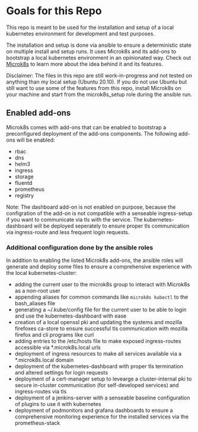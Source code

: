 # Goals for this Repo
This repo is meant to be used for the installation and setup of a local kubernetes environment for development and test purposes.

The installation and setup is done via ansible to ensure a deterministic state on multiple install and setup runs. It uses Microk8s and its add-ons to bootstrap a local kubernetes environment in an opinionated way. Check out [Microk8s](https://microk8s.io) to learn more about the idea behind it and its features.

Disclaimer: The files in this repo are still work-in-progress and not tested on anything than my local setup (Ubuntu 20.10). If you do not use Ubuntu but still want to use some of the features from this repo, install Microk8s on your machine and start from the microk8s_setup role during the ansible run.

## Enabled add-ons
Microk8s comes with add-ons that can be enabled to bootstrap a preconfigured deployment of the add-ons components. The following add-ons will be enabled:

* rbac
* dns
* helm3
* ingress
* storage
* fluentd
* prometheus
* registry

Note: The dashboard add-on is not enabled on purpose, because the configration of the add-on is not compatible with a senseable ingress-setup if you want to communicate via tls with the service. The kubernetes-dashboard will be deployed seperately to ensure proper tls communication via ingress-route and less frequent login requests.

### Additional configuration done by the ansible roles
In addition to enabling the listed Microk8s add-ons, the ansible roles will generate and deploy some files to ensure a comprehensive experience with the local kubernetes-cluster:

* adding the current user to the microk8s group to interact with Microk8s as a non-root user
* appending aliases for common commands like `microk8s kubectl` to the bash_aliases file
* generating a ~/.kube/config file for the current user to be able to login and use the kubernetes-dashboard with ease
* creation of a local openssl pki and updating the systems and mozilla firefoxes ca-store to ensure successful tls communication with mozilla firefox and cli programs like curl
* adding entries to the /etc/hosts file to make exposed ingress-routes accessible via *.microk8s.local urls
* deployment of ingress resources to make all services available via a *.microk8s.local domain
* deployment of the kubernetes-dashboard with proper tls termination and altered settings for login requests
* deployment of a cert-manager setup to levearge a cluster-internal pki to secure in-cluster communication (for self-developed services) and ingress-routes via tls
* deployment of a jenkins-server with a senseable baseline configuration of plugins to use it with kubernetes
* deployment of podmonitors and grafana dashboards to ensure a comprehensive monitoring experience for the installed services via the prometheus-stack